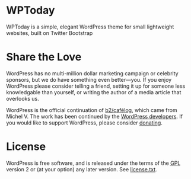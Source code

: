 <html>
<head>
<meta name="viewport" content="width=device-width" />
<meta http-equiv="Content-Type" content="text/html; charset=utf-8" />
<title>WPToday ReadMe</title>
<link rel="stylesheet" href="wp-admin/css/install.css?ver=20100228" type="text/css" />
</head>
<body>


<h1>WPToday</h1>
<p>WPToday is a simple, elegant WordPress theme for small lightweight websites, built on Twitter Bootstrap</p>

<h1>Share the Love</h1>
<p>WordPress has no multi-million dollar marketing campaign or celebrity sponsors, but we do have something even better&#8212;you. If you enjoy WordPress please consider telling a friend, setting it up for someone less knowledgable than yourself, or writing the author of a media article that overlooks us.</p>

<p>WordPress is the official continuation of <a href="http://cafelog.com/">b2/caf&#233;log</a>, which came from Michel V. The work has been continued by the <a href="https://wordpress.org/about/">WordPress developers</a>. If you would like to support WordPress, please consider <a href="https://wordpress.org/donate/" title="Donate to WordPress">donating</a>.</p>

<h1>License</h1>
<p>WordPress is free software, and is released under the terms of the <abbr title="GNU General Public License">GPL</abbr> version 2 or (at your option) any later version. See <a href="license.txt">license.txt</a>.</p>

</body>
</html>

